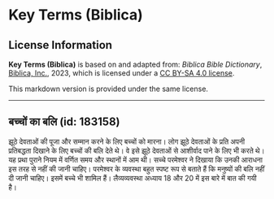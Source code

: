 # Key Terms (Biblica)

## License Information

**Key Terms (Biblica)** is based on and adapted from: _Biblica Bible Dictionary_, [Biblica, Inc.](https://www.biblica.com/), 2023, which is licensed under a [CC BY-SA 4.0 license](https://creativecommons.org/licenses/by-sa/4.0/legalcode.en).

This markdown version is provided under the same license.



--------------------------------

## बच्चों का बलि (id: 183158)

झूठे देवताओं की पूजा और सम्मान करने के लिए बच्चों को मारना। लोग झूठे देवताओं के प्रति अपनी प्रतिबद्धता दिखाने के लिए बच्चों की बलि देते थे। वे इसे झूठे देवताओं से आशीर्वाद पाने के लिए भी करते थे। यह प्रथा पुराने नियम में वर्णित समय और स्थानों में आम थी। सच्चे परमेश्वर ने दिखाया कि उनकी आराधना इस तरह से नहीं की जानी चाहिए। परमेश्वर के व्यवस्था बहुत स्पष्ट रूप से बताते हैं कि मनुष्यों की बलि नहीं दी जानी चाहिए। इसमें बच्चे भी शामिल हैं। लैव्यव्यवस्था अध्याय 18 और 20 में इस बारे में बात की गयी है।


